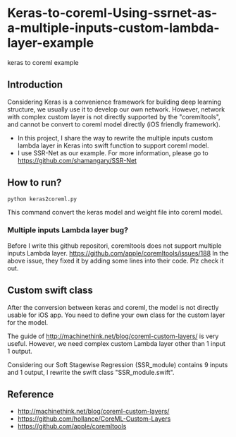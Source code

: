 # Keras-to-coreml-Using-ssrnet-as-a-multiple-inputs-custom-lambda-layer-example
keras to coreml example


## Introduction
Considering Keras is a convenience framework for building deep learning structure, we usually use it to develop our own network. However, network with complex custom layer is not directly supported by the "coremltools", and cannot be convert to coreml model directly (iOS friendly framework).

+ In this project, I share the way to rewrite the multiple inputs custom lambda layer in Keras into swift function to support coreml model.
+ I use SSR-Net as our example. For more information, please go to https://github.com/shamangary/SSR-Net

## How to run?
```
python keras2coreml.py
```
This command convert the keras model and weight file into coreml model.

### Multiple inputs Lambda layer bug?
Before I write this github repositori, coremltools does not support multiple inputs Lambda layer.
https://github.com/apple/coremltools/issues/188
In the above issue, they fixed it by adding some lines into their code. Plz check it out.

## Custom swift class
After the conversion between keras and coreml, the model is not directly usable for iOS app.
You need to define your own class for the custom layer for the model.

The guide of http://machinethink.net/blog/coreml-custom-layers/ is very useful.
However, we need complex custom Lambda layer other than 1 input 1 output.

Considering our Soft Stagewise Regression (SSR_module) contains 9 inputs and 1 output, 
I rewrite the swift class "SSR_module.swift".


## Reference
+ http://machinethink.net/blog/coreml-custom-layers/
+ https://github.com/hollance/CoreML-Custom-Layers
+ https://github.com/apple/coremltools
